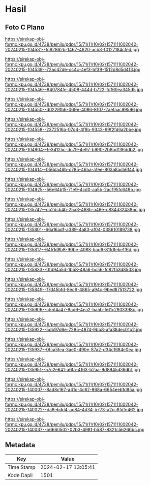 # Hasil

## Foto C Plano

https://sirekap-obj-formc.kpu.go.id/4738/pemilu/pdpr/15/71/11/10/02/1571111002042-20240215-104531--fc92862b-1467-4820-acb3-f0127184cfed.jpg

https://sirekap-obj-formc.kpu.go.id/4738/pemilu/pdpr/15/71/11/10/02/1571111002042-20240215-104539--72ac42de-cc4c-4ef3-bf39-1512d8d5d413.jpg

https://sirekap-obj-formc.kpu.go.id/4738/pemilu/pdpr/15/71/11/10/02/1571111002042-20240215-104546--840784fe-4508-444d-b722-fdf60ea345d5.jpg

https://sirekap-obj-formc.kpu.go.id/4738/pemilu/pdpr/15/71/11/10/02/1571111002042-20240215-104550--d0229fb6-069e-4096-8107-2aefaac99596.jpg

https://sirekap-obj-formc.kpu.go.id/4738/pemilu/pdpr/15/71/11/10/02/1571111002042-20240215-104558--2372516a-07d4-4f9b-9343-69f2fd6a2bbe.jpg

https://sirekap-obj-formc.kpu.go.id/4738/pemilu/pdpr/15/71/11/10/02/1571111002042-20240215-104604--fe34125c-dc79-4e97-b690-2b8bd136ddb2.jpg

https://sirekap-obj-formc.kpu.go.id/4738/pemilu/pdpr/15/71/11/10/02/1571111002042-20240215-104614--056da46b-c785-46ba-a1ee-803a8acb6f44.jpg

https://sirekap-obj-formc.kpu.go.id/4738/pemilu/pdpr/15/71/11/10/02/1571111002042-20240215-104625--56e64b15-71e9-4cd0-aa5b-2ac195fc646b.jpg

https://sirekap-obj-formc.kpu.go.id/4738/pemilu/pdpr/15/71/11/10/02/1571111002042-20240215-135742--cb2dcb4b-25a3-488b-a49e-c834d324385c.jpg

https://sirekap-obj-formc.kpu.go.id/4738/pemilu/pdpr/15/71/11/10/02/1571111002042-20240215-135801--66a16ad1-a389-4a83-af04-038610189738.jpg

https://sirekap-obj-formc.kpu.go.id/4738/pemilu/pdpr/15/71/11/10/02/1571111002042-20240215-135817--6451d8b8-90be-4088-bad6-81fdfebe1f6d.jpg

https://sirekap-obj-formc.kpu.go.id/4738/pemilu/pdpr/15/71/11/10/02/1571111002042-20240215-135833--0fd94a5d-1b58-49a6-bc56-fc82f53d8503.jpg

https://sirekap-obj-formc.kpu.go.id/4738/pemilu/pdpr/15/71/11/10/02/1571111002042-20240215-135849--f7d45bfd-8ec9-4865-a94c-9bed87513722.jpg

https://sirekap-obj-formc.kpu.go.id/4738/pemilu/pdpr/15/71/11/10/02/1571111002042-20240215-135906--c55f4a47-8ad6-4ea2-ba5b-561c2903398c.jpg

https://sirekap-obj-formc.kpu.go.id/4738/pemilu/pdpr/15/71/11/10/02/1571111002042-20240215-135922--5db97d6e-7285-4874-9bb8-afa38dec01b2.jpg

https://sirekap-obj-formc.kpu.go.id/4738/pemilu/pdpr/15/71/11/10/02/1571111002042-20240215-135937--0fca5fea-3ae0-490e-87a2-d34c1684e0ea.jpg

https://sirekap-obj-formc.kpu.go.id/4738/pemilu/pdpr/15/71/11/10/02/1571111002042-20240215-135951--57c2e641-a6fa-4f63-b2aa-9d8945d36db1.jpg

https://sirekap-obj-formc.kpu.go.id/4738/pemilu/pdpr/15/71/11/10/02/1571111002042-20240215-140007--8ad8c167-a41c-4c62-868a-6654eeb1d85a.jpg

https://sirekap-obj-formc.kpu.go.id/4738/pemilu/pdpr/15/71/11/10/02/1571111002042-20240215-140022--da8ebdd4-ac84-4d34-b773-a2cc8fdfe462.jpg

https://sirekap-obj-formc.kpu.go.id/4738/pemilu/pdpr/15/71/11/10/02/1571111002042-20240215-140037--b6660502-02b3-4981-b587-8321c56266bc.jpg


## Metadata

| Key        | Value               |
| ---------- | ------------------- |
| Time Stamp | 2024-02-17 13:05:41 |
| Kode Dapil | 1501                |



